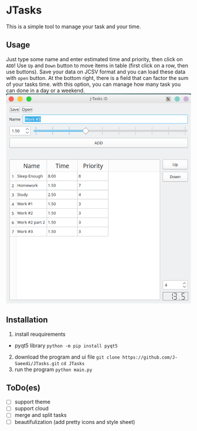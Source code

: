 # JTasks
This is a simple tool to manage your task and your time.

## Usage
Just type some name and enter estimated time and priority, then click on `ADD`!
Use `Up` and `Down` button to move items in table (first click on a row, then use buttons).
Save your data on JCSV format and you can load these data with `open` button.
At the bottom right, there is a field that can factor the sum of your tasks time. with this option, you can manage how many task you can done in a day or a weekend.
![JTasks](/images/2023-01-18_19-39.png "screenshot from JTasks")


## Installation
1. install reuquirements
* pyqt5 library
`python -m pip install pyqt5`
2. download the program and ui file
`git clone https://github.com/J-Saeedi/JTasks.git`
`cd JTasks`
3. run the program
`python main.py`


## ToDo(es)
- [ ] support theme
- [ ] support cloud
- [ ] merge and split tasks
- [ ] beautifulization (add pretty icons and style sheet)
